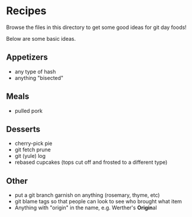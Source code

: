 # Recipes

Browse the files in this directory to get some good ideas for git day foods!

Below are some basic ideas.

## Appetizers

- any type of hash
- anything "bisected"

## Meals

- pulled pork

## Desserts

- cherry-pick pie
- git fetch prune
- git (yule) log
- rebased cupcakes (tops cut off and frosted to a different type)

## Other

- put a git branch garnish on anything (rosemary, thyme, etc)
- git blame tags so that people can look to see who brought what item
- Anything with "origin" in the name, e.g. Werther's **Origin**al
